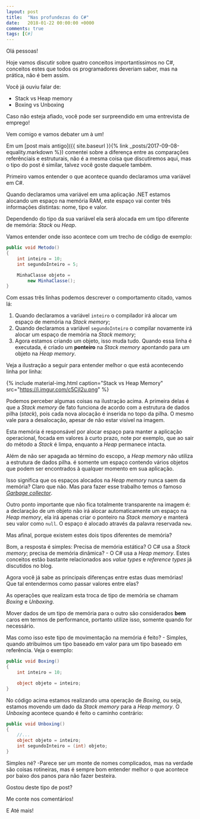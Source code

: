 ```yaml
---
layout: post
title:  "Nas profundezas do C#"
date:   2018-01-22 00:00:00 +0000
comments: true
tags: [C#]
---
```


Olá pessoas!

Hoje vamos discutir sobre quatro conceitos importantíssimos no C#, conceitos estes que todos os programadores deveriam saber, mas na prática, não é bem assim.

Você já ouviu falar de: 

* Stack vs Heap memory
* Boxing vs Unboxing

Caso não esteja afiado, você pode ser surpreendido em uma entrevista de emprego!

Vem comigo e vamos debater um à um!
<!--more-->

Em um [post mais antigo]({{ site.baseurl }}{% link _posts/2017-09-08-equality.markdown %}) comentei sobre a diferença entre as comparações referênciais e estruturais, não é a mesma coisa que discutiremos aqui, mas o tipo do post é similar, talvez você goste daquele também.

Primeiro vamos entender o que acontece quando declaramos uma variável em C#.

Quando declaramos uma variável em uma aplicação .NET estamos alocando um espaço na memória RAM, este espaço vai conter três informações distintas: nome, tipo e valor.

Dependendo do tipo da sua variável ela será alocada em um tipo diferente de memória: *Stack* ou *Heap*.

Vamos entender onde isso acontece com um trecho de código de exemplo:

```csharp
public void Metodo()
{
    int inteiro = 10;
    int segundoInteiro = 5;

    MinhaClasse objeto = 
        new MinhaClasse();
}
```
Com essas três linhas podemos descrever o comportamento citado, vamos lá:

1. Quando declaramos a variável `inteiro` o compilador irá alocar um espaço de memória na *Stack memory*;
2. Quando declaramos a variável `segundoInteiro` o compilar novamente irá alocar um espaço de memória na *Stack memory*;
3. Agora estamos criando um objeto, isso muda tudo. Quando essa linha é executada, é criado um **ponteiro** na *Stack memory* apontando para um objeto na *Heap memory*.

Veja a ilustração a seguir para entender melhor o que está acontecendo linha por linha:


{% include material-img.html caption="Stack vs Heap Memory" src="https://i.imgur.com/c5CjI2u.png" %}


Podemos perceber algumas coisas na ilustração acima. A primeira delas é que a *Stack memory* de fato funciona de acordo com a estrutura de dados pilha (*stack*), pois cada nova alocação é inserida no topo da pilha. O mesmo vale para a desalocação, apesar de não estar visível na imagem.

Esta memória é responsável por alocar espaço para manter a aplicação operacional, focada em valores à curto prazo, note por exemplo, que ao sair do método a *Stack* é limpa, enquanto a *Heap* permanece intacta.

Além de não ser apagada ao término do escopo, a *Heap memory* não utiliza a estrutura de dados pilha. é somente um espaço contendo vários objetos que podem ser encontrados à qualquer momento em sua aplicação.

Isso significa que os espaços alocados na *Heap memory* nunca saem da memória? Claro que não. Mas para fazer esse trabalho temos o famoso [*Garbage collector*](https://docs.microsoft.com/en-us/dotnet/standard/garbage-collection/).

Outro ponto importante que não fica totalmente transparente na imagem é: a declaração de um objeto não irá alocar automaticamente um espaço na *Heap memory*, ela irá apenas criar o ponteiro na *Stack memory* e manterá seu valor como `null`. O espaço é alocado através da palavra reservada `new`.

Mas afinal, porque existem estes dois tipos diferentes de memória?

Bom, a resposta é simples: Precisa de memória estática? O C# usa a *Stack memory*; precisa de memória dinâmica? - O C# usa a *Heap memory*. Estes conceitos estão bastante relacionados aos *value types* e *reference types* já discutidos no blog.

Agora você já sabe as principais diferenças entre estas duas memórias! Que tal entendermos como passar valores entre elas?

As operações que realizam esta troca de tipo de memória se chamam *Boxing* e *Unboxing*.

Mover dados de um tipo de memória para o outro são considerados **bem** caros em termos de performance, portanto utilize isso, somente quando for necessário.

Mas como isso este tipo de movimentação na memória é feito? - Simples, quando atribuímos um tipo baseado em valor para um tipo baseado em referência. Veja o exemplo:

```csharp
public void Boxing()
{
    int inteiro = 10;

    object objeto = inteiro;
}
```

No código acima estamos realizando uma operação de *Boxing*, ou seja, estamos movendo um dado da *Stack memory* para a *Heap memory*. O *Unboxing* acontece quando é feito o caminho contrário:

```csharp
public void Unboxing()
{
    //...
    object objeto = inteiro;
    int segundoInteiro = (int) objeto;
}
```

Simples né? -Parece ser um monte de nomes complicados, mas na verdade são coisas rotineiras, mas é sempre bom entender melhor o que acontece por baixo dos panos para não fazer besteira.

Gostou deste tipo de post?

Me conte nos comentários!

E Até mais!